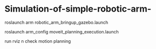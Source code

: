 # Simulation-of-simple-robotic-arm-

roslaunch arm robotic_arm_bringup_gazebo.launch

roslaunch arm_config moveit_planning_execution.launch

run rviz n check motion planning
